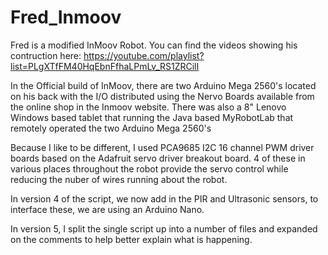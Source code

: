# Fred_Inmoov

Fred is a modified InMoov Robot.
You can find the videos showing his contruction here:
https://youtube.com/playlist?list=PLgXTfFM40HqEbnFfhaLPmLv_RS1ZRCilI

In the Official build of InMoov, 
there are two Arduino Mega 2560's located on his back with the I/O distributed using the Nervo Boards available from the online shop in the Inmoov website.
There was also a 8" Lenovo Windows based tablet that running the Java based MyRobotLab that remotely operated the two Arduino Mega 2560's

Because I like to be different, I used PCA9685 I2C 16 channel PWM driver boards based on the Adafruit servo driver breakout board.
4 of these in various places throughout the robot provide the servo control while reducing the nuber of wires running about the robot.

In version 4 of the script, we now add in the PIR and Ultrasonic sensors, to interface these, we are using an Arduino Nano.

In version 5, I split the single script up into a number of files and expanded on the comments to help better explain what is happening.
